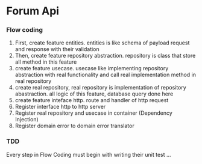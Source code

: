 # Forum Api

### Flow coding
1. First, create feature entities. entities is like schema of payload request and response with their validation
2. Then, create feature repository abstraction. repository is class that store all method in this feature
3. create feature usecase. usecase like implementing repository abstraction with real functionality and call real implementation method in real repository
4. create real repository, real repository is implementation of repository abastraction. all logic of this feature, database query done here
5. create feature inteface http. route and handler of http request
6. Register interface http to http server
7. Register real repository and usecase in container (Dependency Injection)
8. Register domain error to domain error translator

### TDD
Every step in Flow Coding must begin with writing their unit test ...